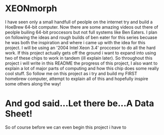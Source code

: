 # XEONmorph
I have seen only a small handfull of peolple on the internet try and build a HoeBrew 64-bit computer. Now there are some amazing videos out there of peolple builing 64-bit proccesors but not full systems like Ben Eaters. I plan on following the ideas and rough builds of ben eater for this series becuase he was both the inspiration and where i came up with the idea for this project. I will be using an '2004 Intel Xeon 3.4' proccesor to do all the hard work. If this project actually gets off the ground i want to expand into using two of these chips to work in tandem (ill explain later). So throughout this project i will write in this README the progress of this project, I also want to explain a lot of major parts of computing and how this chip does some really cool stuff. So follow me on this project as i try and build my FIRST homebrew computer, attempt to explain all of this and hopefully inspire some others along the way!


# And god said...Let there be...A Data Sheet!
So of course before we can even begin this project i have to   
